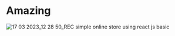 # Amazing
![17 03 2023_12 28 50_REC](https://user-images.githubusercontent.com/90330425/225834908-812bbbbd-67e0-4044-8c7a-04280f5e7df4.png)
simple online store using react js basic
